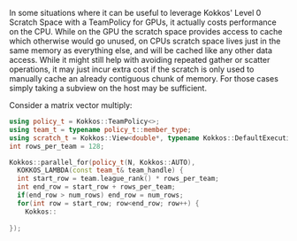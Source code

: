 In some situations where it can be useful to leverage Kokkos' Level 0 Scratch Space with a TeamPolicy for GPUs, it actually costs performance on the CPU.
While on the GPU the scratch space provides access to cache which otherwise would go unused, on CPUs scratch space lives just in the same memory as everything else, and will be cached like any other data access. While it might still help with avoiding repeated gather or scatter operations, it may just incur extra cost if the scratch is only used to manually cache an already contiguous chunk of memory. For those cases simply taking a subview on the host may be sufficient.

Consider a matrix vector multiply:

```c++
using policy_t = Kokkos::TeamPolicy<>;
using team_t = typename policy_t::member_type;
using scratch_t = Kokkos::View<double*, typename Kokkos::DefaultExecutionSpace::scratch_space>;
int rows_per_team = 128;

Kokkos::parallel_for(policy_t(N, Kokkos::AUTO), 
  KOKKOS_LAMBDA(const team_t& team_handle) {
  int start_row = team.league_rank() * rows_per_team;
  int end_row = start_row + rows_per_team;
  if(end_row > num_rows) end_row = num_rows;
  for(int row = start_row; row<end_row; row++) {
    Kokkos::
  
});
```